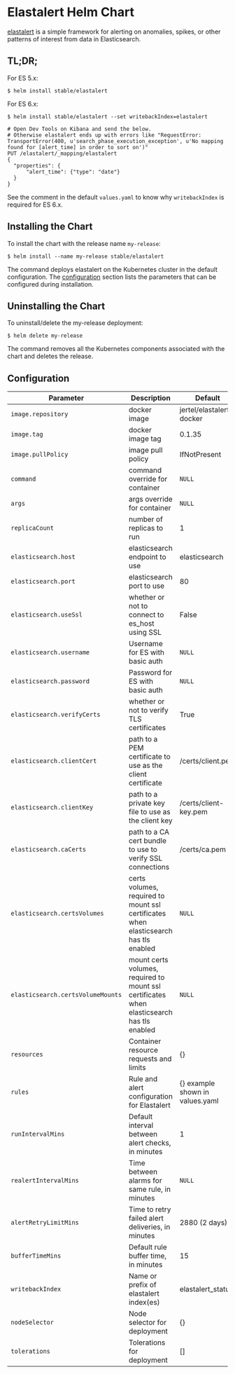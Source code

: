# Elastalert Helm Chart

[elastalert](https://github.com/Yelp/elastalert) is a simple framework for alerting on anomalies, spikes, or other patterns of interest from data in Elasticsearch.

## TL;DR;

For ES 5.x:

```console
$ helm install stable/elastalert
```

For ES 6.x:

```console
$ helm install stable/elastalert --set writebackIndex=elastalert

# Open Dev Tools on Kibana and send the below.
# Otherwise elastalert ends up with errors like "RequestError: TransportError(400, u'search_phase_execution_exception', u'No mapping found for [alert_time] in order to sort on')"
PUT /elastalert/_mapping/elastalert
{
  "properties": {
      "alert_time": {"type": "date"}
  }
}
```

See the comment in the default `values.yaml` to know why `writebackIndex` is required for ES 6.x.

## Installing the Chart

To install the chart with the release name `my-release`:

```console
$ helm install --name my-release stable/elastalert
```

The command deploys elastalert on the Kubernetes cluster in the default configuration. The [configuration](#configuration) section lists the parameters that can be configured during installation.

## Uninstalling the Chart

To uninstall/delete the my-release deployment:

```console
$ helm delete my-release
```

The command removes all the Kubernetes components associated with the chart and deletes the release.

## Configuration

|       Parameter          |                    Description                    |             Default             |
| ------------------------ | ------------------------------------------------- | ------------------------------- |
| `image.repository`       | docker image                                      | jertel/elastalert-docker        |
| `image.tag`              | docker image tag                                  | 0.1.35                          |
| `image.pullPolicy`       | image pull policy                                 | IfNotPresent                    |
| `command`                | command override for container                    | `NULL`                          |
| `args`                   | args override for container                       | `NULL`                          |
| `replicaCount`           | number of replicas to run                         | 1                               |
| `elasticsearch.host`     | elasticsearch endpoint to use                     | elasticsearch                   |
| `elasticsearch.port`     | elasticsearch port to use                         | 80                              |
| `elasticsearch.useSsl`   | whether or not to connect to es_host using SSL    | False                           |
| `elasticsearch.username` | Username for ES with basic auth                   | `NULL`                          |
| `elasticsearch.password` | Password for ES with basic auth                   | `NULL`                          |
| `elasticsearch.verifyCerts` | whether or not to verify TLS certificates    | True                            |
| `elasticsearch.clientCert` | path to a PEM certificate to use as the client certificate | /certs/client.pem  |
| `elasticsearch.clientKey` | path to a private key file to use as the client key | /certs/client-key.pem      |
| `elasticsearch.caCerts` | path to a CA cert bundle to use to verify SSL connections | /certs/ca.pem          |
| `elasticsearch.certsVolumes` | certs volumes, required to mount ssl certificates when elasticsearch has tls enabled | `NULL` |
| `elasticsearch.certsVolumeMounts` | mount certs volumes, required to mount ssl certificates when elasticsearch has tls enabled | `NULL` |
| `resources`              | Container resource requests and limits            | {}                              |
| `rules`                  | Rule and alert configuration for Elastalert       | {} example shown in values.yaml |
| `runIntervalMins`        | Default interval between alert checks, in minutes | 1                               |
| `realertIntervalMins`    | Time between alarms for same rule, in minutes     | `NULL`                          |
| `alertRetryLimitMins`    | Time to retry failed alert deliveries, in minutes | 2880 (2 days)                   |
| `bufferTimeMins`         | Default rule buffer time, in minutes              | 15                              |
| `writebackIndex`         | Name or prefix of elastalert index(es)            | elastalert_status               |
| `nodeSelector`           | Node selector for deployment                      | {}                              |
| `tolerations`            | Tolerations for deployment                        | []                              |
